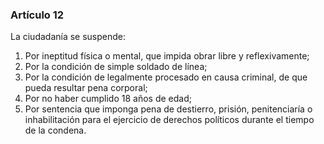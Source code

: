 ### Artículo 12 ###

La ciudadanía se suspende:

1. Por ineptitud física o mental, que impida obrar libre y reflexivamente;
2. Por la condición de simple soldado de línea;
3. Por la condición de legalmente procesado en causa criminal, de que pueda resultar pena corporal;
4. Por no haber cumplido 18 años de edad;
5. Por sentencia que imponga pena de destierro, prisión, penitenciaría o inhabilitación para el ejercicio de derechos políticos durante el tiempo de la condena.
